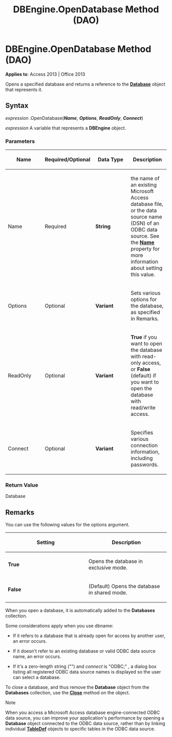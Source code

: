 ﻿---
title: DBEngine.OpenDatabase Method (DAO)
TOCTitle: OpenDatabase Method
ms:assetid: 49fca321-5955-3e69-64ea-da191536eadb
ms:mtpsurl: https://msdn.microsoft.com/library/Ff193474(v=office.15)
ms:contentKeyID: 48544654
ms.date: 09/18/2015
mtps_version: v=office.15
f1_keywords:
- dao360.chm1052979
f1_categories:
- Office.Version=v15
---

# DBEngine.OpenDatabase Method (DAO)


**Applies to**: Access 2013 | Office 2013

Opens a specified database and returns a reference to the **[Database](database-object-dao.md)** object that represents it.

## Syntax

*expression* .OpenDatabase(***Name***, ***Options***, ***ReadOnly***, ***Connect***)

*expression* A variable that represents a **DBEngine** object.

### Parameters

<table>
<colgroup>
<col style="width: 25%" />
<col style="width: 25%" />
<col style="width: 25%" />
<col style="width: 25%" />
</colgroup>
<thead>
<tr class="header">
<th><p>Name</p></th>
<th><p>Required/Optional</p></th>
<th><p>Data Type</p></th>
<th><p>Description</p></th>
</tr>
</thead>
<tbody>
<tr class="odd">
<td><p>Name</p></td>
<td><p>Required</p></td>
<td><p><strong>String</strong></p></td>
<td><p>the name of an existing Microsoft Access database file, or the data source name (DSN) of an ODBC data source. See the <strong><a href="connection-name-property-dao.md">Name</a></strong> property for more information about setting this value.</p></td>
</tr>
<tr class="even">
<td><p>Options</p></td>
<td><p>Optional</p></td>
<td><p><strong>Variant</strong></p></td>
<td><p>Sets various options for the database, as specified in Remarks.</p></td>
</tr>
<tr class="odd">
<td><p>ReadOnly</p></td>
<td><p>Optional</p></td>
<td><p><strong>Variant</strong></p></td>
<td><p><strong>True</strong> if you want to open the database with read-only access, or <strong>False</strong> (default) if you want to open the database with read/write access.</p></td>
</tr>
<tr class="even">
<td><p>Connect</p></td>
<td><p>Optional</p></td>
<td><p><strong>Variant</strong></p></td>
<td><p>Specifies various connection information, including passwords.</p></td>
</tr>
</tbody>
</table>


### Return Value

Database

## Remarks

You can use the following values for the options argument.

<table>
<colgroup>
<col style="width: 50%" />
<col style="width: 50%" />
</colgroup>
<thead>
<tr class="header">
<th><p>Setting</p></th>
<th><p>Description</p></th>
</tr>
</thead>
<tbody>
<tr class="odd">
<td><p><strong>True</strong></p></td>
<td><p>Opens the database in exclusive mode.</p></td>
</tr>
<tr class="even">
<td><p><strong>False</strong></p></td>
<td><p>(Default) Opens the database in shared mode.</p></td>
</tr>
</tbody>
</table>


When you open a database, it is automatically added to the **Databases** collection.

Some considerations apply when you use dbname:

  - If it refers to a database that is already open for access by another user, an error occurs.

  - If it doesn't refer to an existing database or valid ODBC data source name, an error occurs.

  - If it's a zero-length string ("") and *connect* is "ODBC;" , a dialog box listing all registered ODBC data source names is displayed so the user can select a database.

To close a database, and thus remove the **Database** object from the **Databases** collection, use the **[Close](connection-close-method-dao.md)** method on the object.


> [!NOTE]
> <P>When you access a Microsoft Access database engine-connected ODBC data source, you can improve your application's performance by opening a <STRONG>Database</STRONG> object connected to the ODBC data source, rather than by linking individual <STRONG><A href="tabledef-object-dao.md">TableDef</A></STRONG> objects to specific tables in the ODBC data source.</P>


